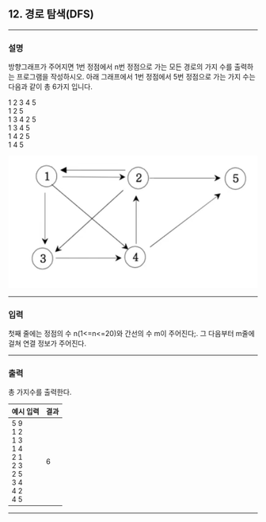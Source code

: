 ## 12. 경로 탐색(DFS)
*************************************************************************
### 설명

방향그래프가 주어지면 1번 정점에서 n번 정점으로 가는 모든 경로의 가지 수를 출력하는 프로그램을 작성하시오. 
아래 그래프에서 1번 정점에서 5번 정점으로 가는 가지 수는 다음과 같이 총 6가지 입니다. 

1 2 3 4 5<br>
1 2 5<br>
1 3 4 2 5<br>
1 3 4 5<br>
1 4 2 5<br>
1 4 5 <br>

![img.png](img.png)

-------------------------------------------------------------------------
### 입력
첫째 줄에는 정점의 수 n(1<=n<=20)와 간선의 수 m이 주어진다;. 그 다음부터 m줄에 걸쳐 연결 정보가 주어진다. 

-------------------------------------------------------------------------
### 출력
총 가지수를 출력한다. 

| 예시 입력                                                                  | 결과  |
|------------------------------------------------------------------------|-----|
| 5 9<br>1 2<br>1 3<br>1 4<br>2 1<br>2 3<br>2 5<br>3 4<br>4 2<br>4 5<br> | 6   |


-------------------------------------------------------------------------